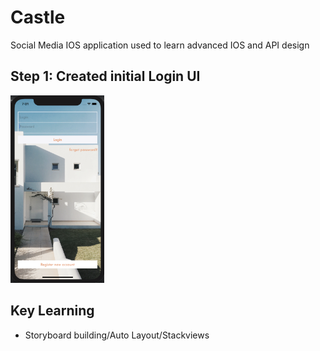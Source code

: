 # Castle
Social Media IOS application used to learn advanced IOS and API design

## Step 1: Created initial Login UI 

<img src="gitImages/loginUI.png" width="150" height="300" />

## Key Learning

* Storyboard building/Auto Layout/Stackviews

